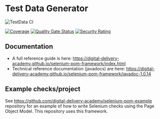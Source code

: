 # Test Data Generator
![TestData CI](https://github.com/digital-delivery-academy/simple-test-data-generator/workflows/TestData%20CI/badge.svg)

[![Coverage](https://sonarcloud.io/api/project_badges/measure?project=digital-delivery-academy_simple-test-data-generator&metric=coverage)](https://sonarcloud.io/dashboard?id=digital-delivery-academy_simple-test-data-generator)
[![Quality Gate Status](https://sonarcloud.io/api/project_badges/measure?project=digital-delivery-academy_simple-test-data-generator&metric=alert_status)](https://sonarcloud.io/dashboard?id=digital-delivery-academy_simple-test-data-generator)
[![Security Rating](https://sonarcloud.io/api/project_badges/measure?project=digital-delivery-academy_simple-test-data-generator&metric=security_rating)](https://sonarcloud.io/dashboard?id=digital-delivery-academy_simple-test-data-generator)

## Documentation
- A full reference guide is here: https://digital-delivery-academy.github.io/selenium-pom-framework/index.html
- Technical reference documentation (javadocs) are here: https://digital-delivery-academy.github.io/selenium-pom-framework/javadoc-1.0.14

## Example checks/project

See https://github.com/digital-delivery-academy/selenium-pom-example repository for an example of how to write Selenium checks using the Page Object Model.  This repository uses this framework.
